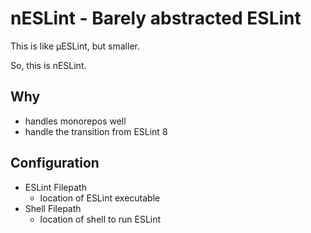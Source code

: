 # nESLint - Barely abstracted ESLint

This is like µESLint, but smaller.

So, this is nESLint.

## Why

- handles monorepos well
- handle the transition from ESLint 8

## Configuration

- ESLint Filepath
    - location of ESLint executable
- Shell Filepath
    - location of shell to run ESLint
